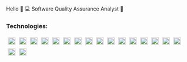 Hello 👋
:computer: Software Quality Assurance Analyst 🚀
<h3>Technologies:</h3>

<div style="display: flex; flex-wrap: wrap;">
    <img src="https://img.shields.io/badge/Testing-K6-informational?style=flat&logo=k6&logoColor=white&color=23A0DA" alt="k6" height="20" style="margin: 5px;">
    <img src="https://img.shields.io/badge/Testing-Cypress-informational?style=flat&logo=cypress&logoColor=white&color=4A6A9D" alt="Cypress" height="20" style="margin: 5px;">
    <img src="https://img.shields.io/badge/Testing-Appium-informational?style=flat&logo=appium&logoColor=white&color=E0C564" alt="Appium" height="20" style="margin: 5px;">
    <img src="https://img.shields.io/badge/Testing-Playwright-informational?style=flat&logo=playwright&logoColor=white&color=1E1E1E" alt="Playwright" height="20" style="margin: 5px;">
    <img src="https://img.shields.io/badge/Testing-Robot-informational?style=flat&logo=robotframework&logoColor=white&color=00A1FF" alt="Robot" height="20" style="margin: 5px;">
    <img src="https://img.shields.io/badge/Testing-Selenium-informational?style=flat&logo=selenium&logoColor=white&color=43B02A" alt="Selenium" height="20" style="margin: 5px;">
    <img src="https://img.shields.io/badge/Testing-Cucumber-informational?style=flat&logo=cucumber&logoColor=white&color=00B388" alt="Cucumber" height="20" style="margin: 5px;">
    <img src="https://img.shields.io/badge/Testing-Postman-informational?style=flat&logo=postman&logoColor=white&color=FF6B37" alt="Postman" height="20" style="margin: 5px;">
    <img src="https://img.shields.io/badge/Testing-Puppeteer-informational?style=flat&logo=puppeteer&logoColor=white&color=1E1E1E" alt="Puppeteer" height="20" style="margin: 5px;">
    <img src="https://img.shields.io/badge/Containerization-Docker-informational?style=flat&logo=docker&logoColor=white&color=2496ED" alt="Docker" height="20" style="margin: 5px;">
    <img src="https://img.shields.io/badge/Language-JavaScript-informational?style=flat&logo=javascript&logoColor=white&color=F7DF1E" alt="JavaScript" height="20" style="margin: 5px;">
    <img src="https://img.shields.io/badge/Language-Java-informational?style=flat&logo=java&logoColor=white&color=007396" alt="Java" height="20" style="margin: 5px;">
    <img src="https://img.shields.io/badge/Language-Python-informational?style=flat&logo=python&logoColor=white&color=3776AB" alt="Python" height="20" style="margin: 5px;">
    <img src="https://img.shields.io/badge/Database-SQL-informational?style=flat&logo=mysql&logoColor=white&color=00758F" alt="SQL" height="20" style="margin: 5px;">
    <img src="https://img.shields.io/badge/Testing-Rest%20Assured-informational?style=flat&logo=restassured&logoColor=white&color=2C7B9A" alt="Rest Assured" height="20" style="margin: 5px;">
    <img src="https://img.shields.io/badge/Database-InfluxDB-informational?style=flat&logo=influxdb&logoColor=white&color=1D9BF0" alt="InfluxDB" height="20" style="margin: 5px;">
    <img src="https://img.shields.io/badge/Database-PostgreSQL-informational?style=flat&logo=postgresql&logoColor=white&color=336791" alt="PostgreSQL" height="20" style="margin: 5px;">
    <img src="https://img.shields.io/badge/Database-Oracle%20PLSQL-informational?style=flat&logo=oracle&logoColor=white&color=F80000" alt="Oracle PLSQL" height="20" style="margin: 5px;">
</div>










